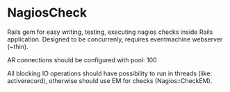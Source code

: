 NagiosCheck
===========

Rails gem for easy writing, testing, executing nagios checks inside Rails application.
Designed to be concurrenly, requires eventmachine webserver (~thin).

AR connections should be configured with pool: 100

All blocking IO operations should have possibility to run in threads (like: activerecord),
otherwise should use EM for checks (Nagios::CheckEM).
